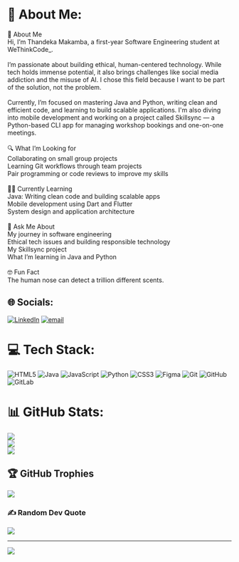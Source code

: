 # 💫 About Me:
👋 About Me<br>Hi, I’m Thandeka Makamba, a first-year Software Engineering student at WeThinkCode_.<br><br>I’m passionate about building ethical, human-centered technology. While tech holds immense potential, it also brings challenges like social media addiction and the misuse of AI. I chose this field because I want to be part of the solution, not the problem.<br><br>Currently, I’m focused on mastering Java and Python, writing clean and efficient code, and learning to build scalable applications. I'm also diving into mobile development and working on a project called Skillsync — a Python-based CLI app for managing workshop bookings and one-on-one meetings.<br><br>🔍 What I’m Looking for<br>Collaborating on small group projects<br>Learning Git workflows through team projects<br>Pair programming or code reviews to improve my skills<br><br>🧑‍💻 Currently Learning<br>Java: Writing clean code and building scalable apps<br>Mobile development using Dart and Flutter<br>System design and application architecture<br><br>💬 Ask Me About<br>My journey in software engineering<br>Ethical tech issues and building responsible technology<br>My Skillsync project<br>What I’m learning in Java and Python<br><br>🤓 Fun Fact<br>The human nose can detect a trillion different scents.


## 🌐 Socials:
[![LinkedIn](https://img.shields.io/badge/LinkedIn-%230077B5.svg?logo=linkedin&logoColor=white)](https://linkedin.com/in/https://www.linkedin.com/in/thandeka-makamba-551a732ba/) [![email](https://img.shields.io/badge/Email-D14836?logo=gmail&logoColor=white)](mailto:thandekamakamba21@gmail.com) 

# 💻 Tech Stack:
![HTML5](https://img.shields.io/badge/html5-%23E34F26.svg?style=for-the-badge&logo=html5&logoColor=white) ![Java](https://img.shields.io/badge/java-%23ED8B00.svg?style=for-the-badge&logo=openjdk&logoColor=white) ![JavaScript](https://img.shields.io/badge/javascript-%23323330.svg?style=for-the-badge&logo=javascript&logoColor=%23F7DF1E) ![Python](https://img.shields.io/badge/python-3670A0?style=for-the-badge&logo=python&logoColor=ffdd54) ![CSS3](https://img.shields.io/badge/css3-%231572B6.svg?style=for-the-badge&logo=css3&logoColor=white) ![Figma](https://img.shields.io/badge/figma-%23F24E1E.svg?style=for-the-badge&logo=figma&logoColor=white) ![Git](https://img.shields.io/badge/git-%23F05033.svg?style=for-the-badge&logo=git&logoColor=white) ![GitHub](https://img.shields.io/badge/github-%23121011.svg?style=for-the-badge&logo=github&logoColor=white) ![GitLab](https://img.shields.io/badge/gitlab-%23181717.svg?style=for-the-badge&logo=gitlab&logoColor=white)
# 📊 GitHub Stats:
![](https://github-readme-stats.vercel.app/api?username=Thandeka-Makamba&theme=dark&hide_border=false&include_all_commits=true&count_private=true)<br/>
![](https://nirzak-streak-stats.vercel.app/?user=Thandeka-Makamba&theme=dark&hide_border=false)<br/>
![](https://github-readme-stats.vercel.app/api/top-langs/?username=Thandeka-Makamba&theme=dark&hide_border=false&include_all_commits=true&count_private=true&layout=compact)

## 🏆 GitHub Trophies
![](https://github-profile-trophy.vercel.app/?username=Thandeka-Makamba&theme=radical&no-frame=false&no-bg=false&margin-w=4)

### ✍️ Random Dev Quote
![](https://quotes-github-readme.vercel.app/api?type=horizontal&theme=radical)

---
[![](https://visitcount.itsvg.in/api?id=Thandeka-Makamba&icon=0&color=0)](https://visitcount.itsvg.in)

<!-- Proudly created with GPRM ( https://gprm.itsvg.in ) -->
